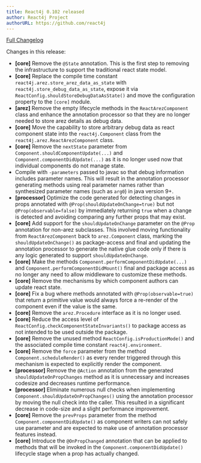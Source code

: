 ```yaml
---
title: React4j 0.102 released
author: React4j Project
authorURL: https://github.com/react4j
---
```


[Full Changelog](https://github.com/react4j/react4j/compare/v0.101...v0.102)

Changes in this release:

* **\[core\]** Remove the `@State` annotation. This is the first step to removing the infrastructure to
  support the traditional react state model.
* **\[core\]** Replace the compile time constant `react4j.arez.store_arez_data_as_state` with
  `react4j.store_debug_data_as_state`, expose it via `ReactConfig.shouldStoreDebugDataAsState()` and move
  the configuration property to the `[core]` module.
* **\[arez\]** Remove the empty lifecycle methods in the `ReactArezComponent` class and enhance the annotation
  processor so that they are no longer needed to store arez details as debug data.
* **\[core\]** Move the capability to store arbitrary debug data as react component state into the
  `react4j.Component` class from the `react4j.arez.ReactArezComponent` class.
* **\[core\]** Remove the `nextState` parameter from `Component.shouldComponentUpdate(...)` and
  `Component.componentDidUpdate(...)` as it is no longer used now that individual components do not manage
  state.
* Compile with `-parameters` passed to javac so that debug information includes parameter names. This will
  result in the annotation processor generating methods using real parameter names rather than synthesized
  parameter names (such as `arg0`) in java version 9+.
* **\[processor\]** Optimize the code generated for detecting changes in props annotated with
  `@Prop(shouldUpdateOnChange=true)` but not `@Prop(observable=false)` by immediately returning `true` when
  a change is detected and avoiding comparing any further props that may exist.
* **\[core\]** Add support for the `shouldUpdateOnChange` parameter on the `@Prop` annotation for non-arez
  subclasses. This involved moving functionality from `ReactArezComponent` back to `arez.Component` class,
  marking the `shouldUpdateOnChange()` as package-access and final and updating the annotation processor to
  generate the native glue code only if there is any logic generated to support `shouldUpdateOnChange`.
* **\[core\]** Make the methods `Component.performComponentDidUpdate(...)` and `Component.performComponentDidMount()`
  final and package access as no longer any need to allow middleware to customize these methods.
* **\[core\]** Remove the mechanisms by which component authors can update react state.
* **\[core\]** Fix a bug where methods annotated with `@Prop(observable=true)` that return a primitive
  value would always force a re-render of the component even if the value is the same.
* **\[core\]** Remove the `arez.Procedure` interface as it is no longer used.
* **\[core\]** Reduce the access level of `ReactConfig.checkComponentStateInvariants()` to package access as
  not intended to be used outside the package.
* **\[core\]** Remove the unused method `ReactConfig.isProductionMode()` and the associated compile time
  constant `react4j.environment`.
* **\[core\]** Remove the `force` parameter from the method `Component.scheduleRender()` as every render
  triggered through this mechanism is expected to explicitly render the component.
* **\[processor\]** Remove the `@Action` annotation from the generated `shouldUpdateOnPropChanges`
  method as it is unnecessary and increases codesize and decreases runtime performance.
* **\[processor\]** Eliminate numerous null checks when implementing `Component.shouldUpdateOnPropChanges()`
  using the annotation processor by moving the null check into the caller. This resulted in a significant
  decrease in code-size and a slight performance improvement.
* **\[core\]** Remove the `prevProps` parameter from the method `Component.componentDidUpdate()` as component
  writers can not safely use parameter and are expected to make use of annotation processor features instead.
* **\[core\]** Introduce the `@OnPropChanged` annotation that can be applied to methods that will be invoked
  in the `Component.componentDidUpdate()` lifecycle stage when a prop has actually changed.
